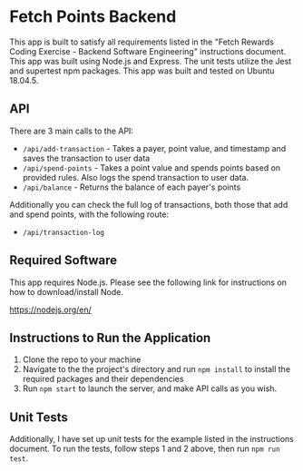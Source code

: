 # Fetch Points Backend

This app is built to satisfy all requirements listed in the "Fetch Rewards Coding Exercise - Backend Software Engineering" instructions document. This app was built using Node.js and Express. The unit tests utilize the Jest and supertest npm packages. This app was built and tested on Ubuntu 18.04.5.

## API

There are 3 main calls to the API:

- `/api/add-transaction` - Takes a payer, point value, and timestamp and saves the transaction to user data
- `/api/spend-points` - Takes a point value and spends points based on provided rules. Also logs the spend transaction to user data.
- `/api/balance` - Returns the balance of each payer's points

Additionally you can check the full log of transactions, both those that add and spend points, with the following route:

- `/api/transaction-log`

## Required Software

This app requires Node.js. Please see the following link for instructions on how to download/install Node.

https://nodejs.org/en/

## Instructions to Run the Application

1. Clone the repo to your machine
2. Navigate to the the project's directory and run `npm install` to install the required packages and their dependencies
3. Run `npm start` to launch the server, and make API calls as you wish.

## Unit Tests

Additionally, I have set up unit tests for the example listed in the instructions document. To run the tests, follow steps 1 and 2 above, then run `npm run test`.
